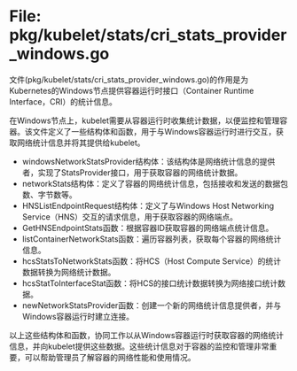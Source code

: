 # File: pkg/kubelet/stats/cri_stats_provider_windows.go

文件(pkg/kubelet/stats/cri_stats_provider_windows.go)的作用是为Kubernetes的Windows节点提供容器运行时接口（Container Runtime Interface，CRI）的统计信息。

在Windows节点上，kubelet需要从容器运行时收集统计数据，以便监控和管理容器。该文件定义了一些结构体和函数，用于与Windows容器运行时进行交互，获取网络统计信息并将其提供给kubelet。

- windowsNetworkStatsProvider结构体：该结构体是网络统计信息的提供者，实现了StatsProvider接口，用于获取容器的网络统计数据。
- networkStats结构体：定义了容器的网络统计信息，包括接收和发送的数据包数、字节数等。
- HNSListEndpointRequest结构体：定义了与Windows Host Networking Service（HNS）交互的请求信息，用于获取容器的网络端点。
- GetHNSEndpointStats函数：根据容器ID获取容器的网络端点统计信息。
- listContainerNetworkStats函数：遍历容器列表，获取每个容器的网络统计信息。
- hcsStatsToNetworkStats函数：将HCS（Host Compute Service）的统计数据转换为网络统计数据。
- hcsStatToInterfaceStat函数：将HCS的接口统计数据转换为网络接口统计数据。
- newNetworkStatsProvider函数：创建一个新的网络统计信息提供者，并与Windows容器运行时建立连接。

以上这些结构体和函数，协同工作以从Windows容器运行时获取容器的网络统计信息，并向kubelet提供这些数据。这些统计信息对于容器的监控和管理非常重要，可以帮助管理员了解容器的网络性能和使用情况。

